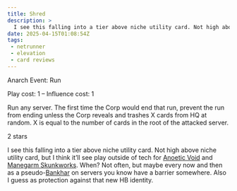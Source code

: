 ```yaml
---
title: Shred
description: >
  I see this falling into a tier above niche utility card. Not high above niche utility card, but I think it’ll see play outside of Anoetic and Skunkworks tech. When? Probably occasionally as a pseudo-Bankhar on servers you know have a barrier somewhere. Also I guess as protection against that new HB identity.
date: 2025-04-15T01:08:54Z
tags:
 - netrunner
 - elevation
 - card reviews
---
```


<card-frame name="shred" side="runner" stars="2" src="https://cdn.ewie.online/nsg-shred.jpeg">

<div class="visually-hidden" id="card-name-shred">

Anarch Event: Run

Play cost: 1 – Influence cost: 1

Run any server. The first time the Corp would end that run, prevent the run from ending unless the Corp reveals and trashes X cards from HQ at random. X is equal to the number of cards in the root of the attacked server.

2 stars

</div>

</card-frame>

<script type="module" src="/assets/js/components/card-frame.js"></script>

I see this falling into a tier above niche utility card. Not high above niche utility card, but I think it’ll see play outside of tech for [Anoetic Void](https://netrunnerdb.com/en/card/30050) and [Manegarm Skunkworks](https://netrunnerdb.com/en/card/30042). When? Not often, but maybe every now and then as a pseudo-[Bankhar](https://netrunnerdb.com/en/card/33074) on servers you know have a barrier somewhere. Also I guess as protection against that new HB identity.